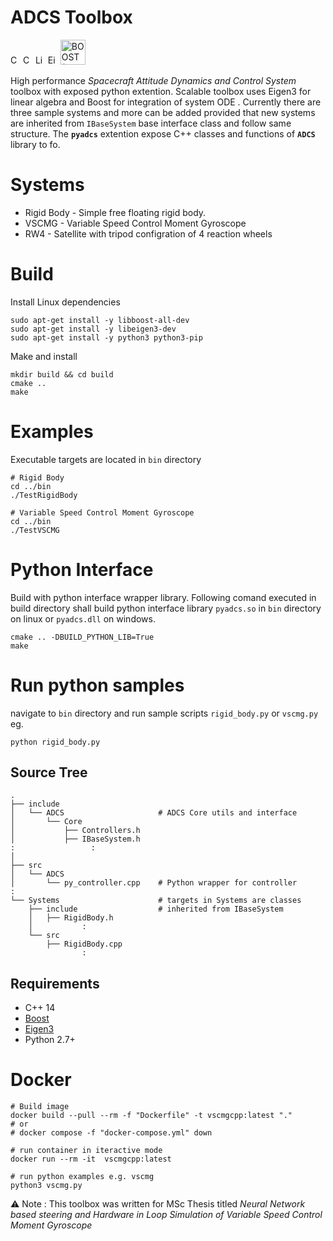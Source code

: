 # ADCS Toolbox

<img src="https://upload.wikimedia.org/wikipedia/commons/1/18/ISO_C%2B%2B_Logo.svg" width = "16" alt="C++ 14"> <img src="https://upload.wikimedia.org/wikipedia/commons/thumb/1/13/Cmake.svg/900px-Cmake.svg.png" width = "16" alt="CMake"> <img src="https://upload.wikimedia.org/wikipedia/commons/thumb/b/b0/NewTux.svg/800px-NewTux.svg.png" width ="16" alt="Linux">
<img src="https://upload.wikimedia.org/wikipedia/commons/d/d1/Eigen_Silly_Professor_135x135.png" width ="16" alt="Eigen (C++ library)">
<img src="https://upload.wikimedia.org/wikipedia/commons/c/cd/Boost.png" width ="40" alt="BOOST (C++ library)">

High performance <i>Spacecraft Attitude Dynamics and Control System</i> toolbox with exposed python extention. Scalable toolbox uses Eigen3 for linear algebra and Boost for integration of system ODE . Currently there are three sample systems and more can be added provided that new systems are inherited from `IBaseSystem` base interface class and follow same structure. The <b>`pyadcs`</b> extention expose C++ classes and functions of <b>`ADCS`</b> library to fo.

# Systems
- Rigid Body - Simple free floating rigid body.
- VSCMG - Variable Speed Control Moment Gyroscope
- RW4 - Satellite with tripod configration of 4 reaction wheels


# Build

Install Linux dependencies
```
sudo apt-get install -y libboost-all-dev 
sudo apt-get install -y libeigen3-dev
sudo apt-get install -y python3 python3-pip
```
Make and install
```
mkdir build && cd build
cmake ..
make
```

# Examples
Executable targets are located in `bin` directory
```
# Rigid Body 
cd ../bin
./TestRigidBody

# Variable Speed Control Moment Gyroscope
cd ../bin
./TestVSCMG

```
# Python Interface
Build with python interface wrapper library. Following comand executed in build directory shall build python interface library `pyadcs.so`  in `bin` directory on linux or `pyadcs.dll` on windows.
```console
cmake .. -DBUILD_PYTHON_LIB=True
make
```
# Run python samples
navigate to `bin` directory and run sample scripts `rigid_body.py` or `vscmg.py` eg.
```
python rigid_body.py
```

## Source Tree
```console
.
├── include
│   └── ADCS                     # ADCS Core utils and interface
│       └── Core
│           ├── Controllers.h
│           ├── IBaseSystem.h
:                 :
│
├── src
│   └── ADCS
│       └── py_controller.cpp    # Python wrapper for controller
:
└── Systems                      # targets in Systems are classes 
    ├── include                  # inherited from IBaseSystem
    │   ├── RigidBody.h
    │           :
    └── src
        ├── RigidBody.cpp
                :

```
## Requirements
- C++ 14
- [Boost](https://www.boost.org/)
- [Eigen3](https://eigen.tuxfamily.org/index.php?title=Main_Page)
- Python 2.7+


# Docker
```
# Build image
docker build --pull --rm -f "Dockerfile" -t vscmgcpp:latest "."
# or
# docker compose -f "docker-compose.yml" down

# run container in iteractive mode
docker run --rm -it  vscmgcpp:latest

# run python examples e.g. vscmg
python3 vscmg.py
```
⚠️ Note : This toolbox was written for MSc Thesis titled <i> Neural Network based steering and Hardware in Loop Simulation of Variable Speed Control Moment Gyroscope</i>